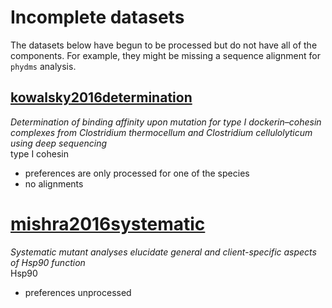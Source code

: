 # Incomplete datasets

The datasets below have begun to be processed but do not have all of the components. For example, they might be missing a sequence alignment for `phydms` analysis.


## [kowalsky2016determination](http://onlinelibrary.wiley.com/doi/10.1002/prot.25175/full)  
*Determination of binding affinity upon
mutation for type I dockerin–cohesin
complexes from Clostridium thermocellum and
Clostridium cellulolyticum using deep sequencing*  
type I cohesin

- preferences are only processed for one of the species
- no alignments

# [mishra2016systematic](http://ac.els-cdn.com/S2211124716303175/1-s2.0-S2211124716303175-main.pdf?_tid=ceb214be-14bd-11e7-8d9f-00000aacb35e&acdnat=1490819290_99c62c0c6d511fad788c96ef51056d76)    
*Systematic mutant analyses elucidate general and client-specific aspects of Hsp90 function*  
Hsp90  
- preferences unprocessed
